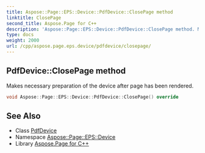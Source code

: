 ```yaml
---
title: Aspose::Page::EPS::Device::PdfDevice::ClosePage method
linktitle: ClosePage
second_title: Aspose.Page for C++
description: 'Aspose::Page::EPS::Device::PdfDevice::ClosePage method. Makes necessary preparation of the device after page has been rendered in C++.'
type: docs
weight: 2000
url: /cpp/aspose.page.eps.device/pdfdevice/closepage/
---
```

## PdfDevice::ClosePage method


Makes necessary preparation of the device after page has been rendered.

```cpp
void Aspose::Page::EPS::Device::PdfDevice::ClosePage() override
```

## See Also

* Class [PdfDevice](../)
* Namespace [Aspose::Page::EPS::Device](../../)
* Library [Aspose.Page for C++](../../../)
